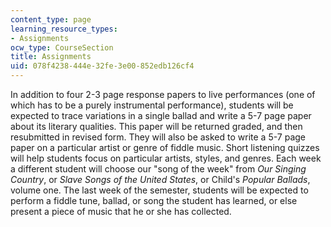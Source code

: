 ```yaml
---
content_type: page
learning_resource_types:
- Assignments
ocw_type: CourseSection
title: Assignments
uid: 078f4238-444e-32fe-3e00-852edb126cf4
---
```


In addition to four 2-3 page response papers to live performances (one of which has to be a purely instrumental performance), students will be expected to trace variations in a single ballad and write a 5-7 page paper about its literary qualities. This paper will be returned graded, and then resubmitted in revised form. They will also be asked to write a 5-7 page paper on a particular artist or genre of fiddle music. Short listening quizzes will help students focus on particular artists, styles, and genres. Each week a different student will choose our "song of the week" from _Our Singing Country_, or _Slave Songs_ _of the United States_, or Child's _Popular Ballads_, volume one. The last week of the semester, students will be expected to perform a fiddle tune, ballad, or song the student has learned, or else present a piece of music that he or she has collected.